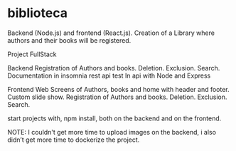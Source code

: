 # biblioteca
 Backend (Node.js) and frontend (React.js). Creation of a Library where authors and their books will be registered.
 
 Project FullStack 
 
Backend
Registration of Authors and books.
Deletion.
Exclusion.
Search.
Documentation in insomnia rest api test
In api with Node and Express


Frontend Web
Screens of Authors, books and home with header and footer.
Custom slide show.
Registration of Authors and books.
Deletion.
Exclusion.
Search.

start projects with, npm install, both on the backend and on the frontend.

NOTE: I couldn't get more time to upload images on the backend, 
i also didn’t get more time to dockerize the project.
